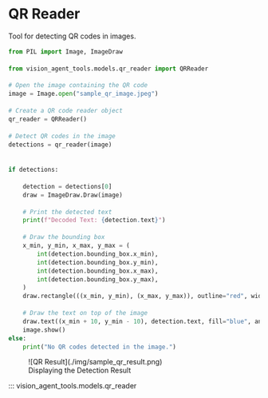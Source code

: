 # QR Reader

Tool for detecting QR codes in images.

```python
from PIL import Image, ImageDraw

from vision_agent_tools.models.qr_reader import QRReader

# Open the image containing the QR code
image = Image.open("sample_qr_image.jpeg")

# Create a QR code reader object
qr_reader = QRReader()

# Detect QR codes in the image
detections = qr_reader(image)


if detections:

    detection = detections[0]
    draw = ImageDraw.Draw(image)

    # Print the detected text
    print(f"Decoded Text: {detection.text}")

    # Draw the bounding box
    x_min, y_min, x_max, y_max = (
        int(detection.bounding_box.x_min),
        int(detection.bounding_box.y_min),
        int(detection.bounding_box.x_max),
        int(detection.bounding_box.y_max),
    )
    draw.rectangle(((x_min, y_min), (x_max, y_max)), outline="red", width=2)

    # Draw the text on top of the image
    draw.text((x_min + 10, y_min - 10), detection.text, fill="blue", anchor="mm")
    image.show()
else:
    print("No QR codes detected in the image.")
```

<figure markdown="span">
  ![QR Result](./img/sample_qr_result.png)
  <figcaption>Displaying the Detection Result</figcaption>
</figure>


::: vision_agent_tools.models.qr_reader
